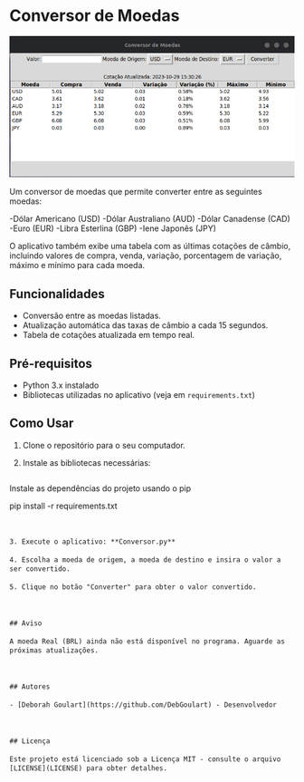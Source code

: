 # Conversor de Moedas

![Conversor de Moedas](img/Screenshot-conversor.png)

Um conversor de moedas que permite converter entre as seguintes moedas: 

-Dólar Americano (USD)
-Dólar Australiano (AUD)
-Dólar Canadense (CAD)
-Euro (EUR)
-Libra Esterlina (GBP)
-Iene Japonês (JPY)

O aplicativo também exibe uma tabela com as últimas cotações de câmbio, incluindo valores de compra, venda, variação, porcentagem de variação, máximo e mínimo para cada moeda.

## Funcionalidades

- Conversão entre as moedas listadas.
- Atualização automática das taxas de câmbio a cada 15 segundos.
- Tabela de cotações atualizada em tempo real.

## Pré-requisitos

- Python 3.x instalado
- Bibliotecas utilizadas no aplicativo (veja em `requirements.txt`)

## Como Usar

1. Clone o repositório para o seu computador.

2. Instale as bibliotecas necessárias:

    ```python
Instale as dependências do projeto usando o pip

pip install -r requirements.txt
```


3. Execute o aplicativo: **Conversor.py**

4. Escolha a moeda de origem, a moeda de destino e insira o valor a ser convertido.

5. Clique no botão "Converter" para obter o valor convertido.



## Aviso

A moeda Real (BRL) ainda não está disponível no programa. Aguarde as próximas atualizações.



## Autores

- [Deborah Goulart](https://github.com/DebGoulart) - Desenvolvedor



## Licença

Este projeto está licenciado sob a Licença MIT - consulte o arquivo [LICENSE](LICENSE) para obter detalhes.





